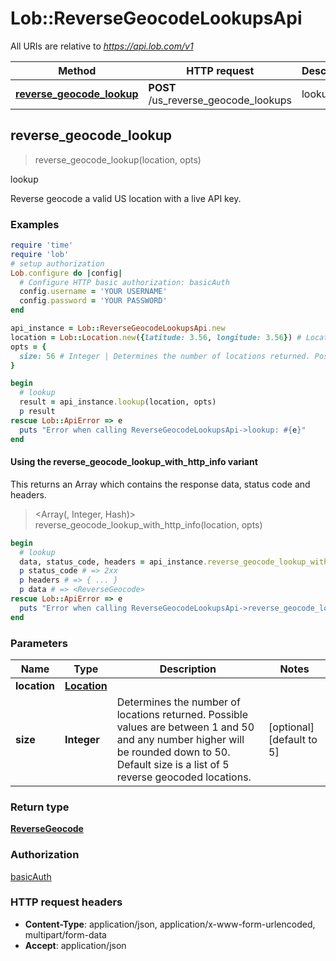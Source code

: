 # Lob::ReverseGeocodeLookupsApi

All URIs are relative to *https://api.lob.com/v1*

| Method | HTTP request | Description |
| ------ | ------------ | ----------- |
| [**reverse_geocode_lookup**](ReverseGeocodeLookupsApi.md#reverse_geocode_lookup) | **POST** /us_reverse_geocode_lookups | lookup |


## reverse_geocode_lookup

> <ReverseGeocode> reverse_geocode_lookup(location, opts)

lookup

Reverse geocode a valid US location with a live API key.

### Examples

```ruby
require 'time'
require 'lob'
# setup authorization
Lob.configure do |config|
  # Configure HTTP basic authorization: basicAuth
  config.username = 'YOUR USERNAME'
  config.password = 'YOUR PASSWORD'
end

api_instance = Lob::ReverseGeocodeLookupsApi.new
location = Lob::Location.new({latitude: 3.56, longitude: 3.56}) # Location | 
opts = {
  size: 56 # Integer | Determines the number of locations returned. Possible values are between 1 and 50 and any number higher will be rounded down to 50. Default size is a list of 5 reverse geocoded locations.
}

begin
  # lookup
  result = api_instance.lookup(location, opts)
  p result
rescue Lob::ApiError => e
  puts "Error when calling ReverseGeocodeLookupsApi->lookup: #{e}"
end
```

#### Using the reverse_geocode_lookup_with_http_info variant

This returns an Array which contains the response data, status code and headers.

> <Array(<ReverseGeocode>, Integer, Hash)> reverse_geocode_lookup_with_http_info(location, opts)

```ruby
begin
  # lookup
  data, status_code, headers = api_instance.reverse_geocode_lookup_with_http_info(location, opts)
  p status_code # => 2xx
  p headers # => { ... }
  p data # => <ReverseGeocode>
rescue Lob::ApiError => e
  puts "Error when calling ReverseGeocodeLookupsApi->reverse_geocode_lookup_with_http_info: #{e}"
end
```

### Parameters

| Name | Type | Description | Notes |
| ---- | ---- | ----------- | ----- |
| **location** | [**Location**](Location.md) |  |  |
| **size** | **Integer** | Determines the number of locations returned. Possible values are between 1 and 50 and any number higher will be rounded down to 50. Default size is a list of 5 reverse geocoded locations. | [optional][default to 5] |

### Return type

[**ReverseGeocode**](ReverseGeocode.md)

### Authorization

[basicAuth](../README.md#basicAuth)

### HTTP request headers

- **Content-Type**: application/json, application/x-www-form-urlencoded, multipart/form-data
- **Accept**: application/json

